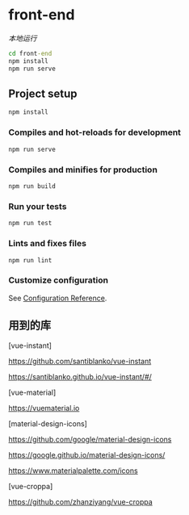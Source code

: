 # front-end

*本地运行*

```cmd
cd front-end
npm install
npm run serve
```


## Project setup
```
npm install
```

### Compiles and hot-reloads for development
```
npm run serve
```

### Compiles and minifies for production
```
npm run build
```

### Run your tests
```
npm run test
```

### Lints and fixes files
```
npm run lint
```

### Customize configuration
See [Configuration Reference](https://cli.vuejs.org/config/).

## 用到的库

[vue-instant]

https://github.com/santiblanko/vue-instant

https://santiblanko.github.io/vue-instant/#/

[vue-material]

https://vuematerial.io

[material-design-icons]

https://github.com/google/material-design-icons

https://google.github.io/material-design-icons/

https://www.materialpalette.com/icons

[vue-croppa]

https://github.com/zhanziyang/vue-croppa

